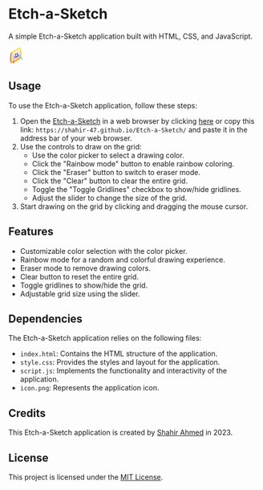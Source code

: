 # Etch-a-Sketch

A simple Etch-a-Sketch application built with HTML, CSS, and JavaScript.

![Etch-a-Sketch](./icon.png)

## Usage

To use the Etch-a-Sketch application, follow these steps:

1. Open the [Etch-a-Sketch](https://shahir-47.github.io/Etch-a-Sketch/) in a web browser by clicking [here](https://shahir-47.github.io/Etch-a-Sketch/) or copy this link: `https://shahir-47.github.io/Etch-a-Sketch/` and paste it in the address bar of your web browser.
2. Use the controls to draw on the grid:
   - Use the color picker to select a drawing color.
   - Click the "Rainbow mode" button to enable rainbow coloring.
   - Click the "Eraser" button to switch to eraser mode.
   - Click the "Clear" button to clear the entire grid.
   - Toggle the "Toggle Gridlines" checkbox to show/hide gridlines.
   - Adjust the slider to change the size of the grid.
3. Start drawing on the grid by clicking and dragging the mouse cursor.

## Features

- Customizable color selection with the color picker.
- Rainbow mode for a random and colorful drawing experience.
- Eraser mode to remove drawing colors.
- Clear button to reset the entire grid.
- Toggle gridlines to show/hide the grid.
- Adjustable grid size using the slider.

## Dependencies

The Etch-a-Sketch application relies on the following files:

- `index.html`: Contains the HTML structure of the application.
- `style.css`: Provides the styles and layout for the application.
- `script.js`: Implements the functionality and interactivity of the application.
- `icon.png`: Represents the application icon.

## Credits

This Etch-a-Sketch application is created by [Shahir Ahmed](https://github.com/shahir-47) in 2023.

## License

This project is licensed under the [MIT License](LICENSE).
